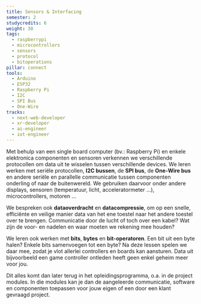 ```yaml
---
title: Sensors & Interfacing
semester: 2
studycredits: 6
weight: 30
tags:
  - raspberrypi
  - microcontrollers
  - sensors
  - protocol
  - bitoperations
pillar: connect
tools:
  - Arduino
  - ESP32
  - Raspberry Pi
  - I2C
  - SPI Bus
  - One-Wire
tracks:
  - next-web-developer
  - xr-developer
  - ai-engineer
  - iot-engineer
---
```


Met behulp van een single board computer (bv.: Raspberry Pi) en enkele elektronica componenten en sensoren verkennen we verschillende protocollen om data uit te wisselen tussen verschillende devices. We leren werken met seriële protocollen, **I2C bussen**, de **SPI bus**, de **One-Wire bus** en andere seriële en parallelle communicatie tussen componenten onderling of naar de buitenwereld. We gebruiken daarvoor onder andere displays, sensoren (temperatuur, licht, acceleratormeter ...), microcontrollers, motoren ...

We bespreken ook **dataoverdracht** en **datacompressie**, om op een snelle, efficiënte en veilige manier data van het ene toestel naar het andere toestel over te brengen. Communicatie door de lucht of toch over een kabel? Wat zijn de voor- en nadelen en waar moeten we rekening mee houden?

We leren ook werken met **bits**, **bytes** en **bit-operatoren**. Een bit uit een byte halen? Enkele bits samenvoegen tot een byte? Na deze lessen spelen we daar mee, zodat je vlot allerlei controllers en boards kan aansturen. Data uit bijvoorbeeld een game controller ontleden heeft geen enkel geheim meer voor jou.

Dit alles komt dan later terug in het opleidingsprogramma, o.a. in de project modules. In die modules kan je dan de aangeleerde communicatie, software en componenten toepassen voor jouw eigen of een door een klant gevraagd project.
